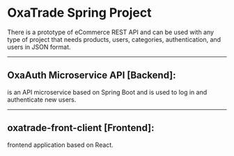 # OxaTrade Spring Project

 There is a prototype of eCommerce REST API and can be used with any type of project that needs products, users, categories, authentication, and users in JSON format.
___

## OxaAuth Microservice API [Backend]:

is an API microservice based on Spring Boot and is used to log in and authenticate new users.

___

## oxatrade-front-client [Frontend]:

frontend application based on React.
